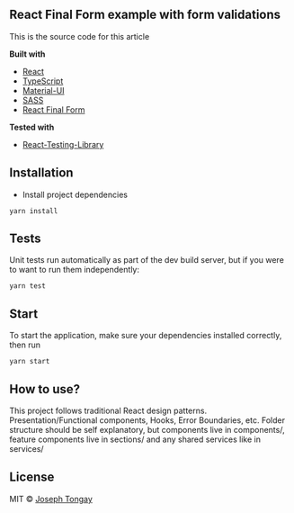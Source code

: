 ## React Final Form example with form validations
This is the source code for this article

<b>Built with</b>
- [React](https://reactjs.org)
- [TypeScript](https://www.typescriptlang.org/)
- [Material-UI](https://material-ui.com/)
- [SASS](https://sass-lang.com/)
- [React Final Form](https://final-form.org/react)

<b>Tested with</b>
- [React-Testing-Library](https://testing-library.com/docs/react-testing-library/intro)

## Installation
- Install project dependencies
```shell
yarn install
```

## Tests
Unit tests run automatically as part of the dev build server, but if you were to want to run them independently:

```shell
yarn test
```

## Start
To start the application, make sure your dependencies installed correctly, then run
```shell
yarn start
```

## How to use?
This project follows traditional React design patterns. Presentation/Functional components, Hooks, Error Boundaries, etc. Folder structure should be self explanatory, but components live in components/, feature components live in sections/ and any shared services like in services/


## License
MIT © [Joseph Tongay](http://josephtongay.me)
